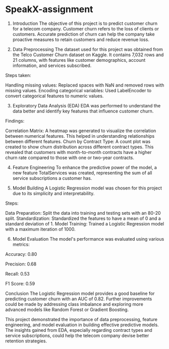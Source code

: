 # SpeakX-assignment
1. Introduction
The objective of this project is to predict customer churn for a telecom company. Customer churn refers to the loss of clients or customers. Accurate prediction of churn can help the company take proactive measures to retain customers and reduce revenue loss.

2. Data Preprocessing
The dataset used for this project was obtained from the Telco Customer Churn dataset on Kaggle. It contains 7,032 rows and 21 columns, with features like customer demographics, account information, and services subscribed.

Steps taken:

Handling missing values: Replaced spaces with NaN and removed rows with missing values.
Encoding categorical variables: Used LabelEncoder to convert categorical features to numeric values.

3. Exploratory Data Analysis (EDA)
EDA was performed to understand the data better and identify key features that influence customer churn.

Findings:

Correlation Matrix: A heatmap was generated to visualize the correlation between numerical features. This helped in understanding relationships between different features.
Churn by Contract Type: A count plot was created to show churn distribution across different contract types. This revealed that customers with month-to-month contracts have a higher churn rate compared to those with one or two-year contracts.

4. Feature Engineering
To enhance the predictive power of the model, a new feature TotalServices was created, representing the sum of all service subscriptions a customer has.

5. Model Building
A Logistic Regression model was chosen for this project due to its simplicity and interpretability.

Steps:

Data Preparation: Split the data into training and testing sets with an 80-20 split.
Standardization: Standardized the features to have a mean of 0 and a standard deviation of 1.
Model Training: Trained a Logistic Regression model with a maximum iteration of 1000.

6. Model Evaluation
The model's performance was evaluated using various metrics:

Accuracy: 0.80

Precision: 0.68

Recall: 0.53

F1 Score: 0.59

Conclusion
The Logistic Regression model provides a good baseline for predicting customer churn with an AUC of 0.82. Further improvements could be made by addressing class imbalance and exploring more advanced models like Random Forest or Gradient Boosting.

This project demonstrated the importance of data preprocessing, feature engineering, and model evaluation in building effective predictive models. The insights gained from EDA, especially regarding contract types and service subscriptions, could help the telecom company devise better retention strategies.
